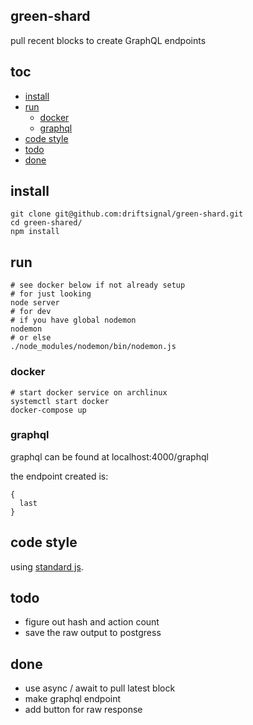 ## green-shard

pull recent blocks to create GraphQL endpoints


## toc

- [install]
- [run]
  - [docker]
  - [graphql]
- [code style]
- [todo]
- [done]


## install

    git clone git@github.com:driftsignal/green-shard.git
    cd green-shared/
    npm install

## run

    # see docker below if not already setup
    # for just looking
    node server
    # for dev
    # if you have global nodemon
    nodemon
    # or else
    ./node_modules/nodemon/bin/nodemon.js

### docker

    # start docker service on archlinux
    systemctl start docker
    docker-compose up


### graphql

graphql can be found at localhost:4000/graphql

the endpoint created is:

    {
      last
    }


## code style

using [standard js].

## todo

- figure out hash and action count
- save the raw output to postgress

## done

- use async / await to pull latest block
- make graphql endpoint
- add button for raw response

[install]:#install

[run]:#run
  [docker]:#docker
  [graphql]:#graphql

[code style]:#code-style

[todo]:#todo
[done]:#done


[standard js]: https://standardjs.com/
